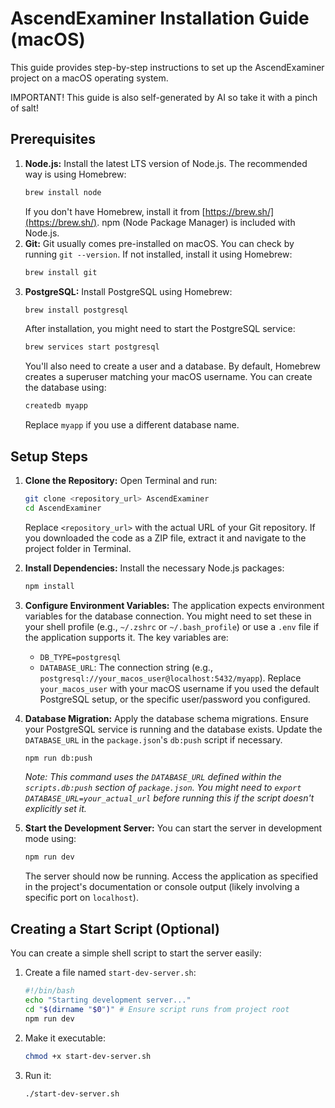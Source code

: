 # AscendExaminer Installation Guide (macOS)

This guide provides step-by-step instructions to set up the AscendExaminer project on a macOS operating system.

IMPORTANT! This guide is also self-generated by AI so take it with a pinch of salt!

## Prerequisites

1.  **Node.js:** Install the latest LTS version of Node.js. The recommended way is using Homebrew:
    ```bash
    brew install node
    ```
    If you don't have Homebrew, install it from [https://brew.sh/](https://brew.sh/). npm (Node Package Manager) is included with Node.js.
2.  **Git:** Git usually comes pre-installed on macOS. You can check by running `git --version`. If not installed, install it using Homebrew:
    ```bash
    brew install git
    ```
3.  **PostgreSQL:** Install PostgreSQL using Homebrew:
    ```bash
    brew install postgresql
    ```
    After installation, you might need to start the PostgreSQL service:
    ```bash
    brew services start postgresql
    ```
    You'll also need to create a user and a database. By default, Homebrew creates a superuser matching your macOS username. You can create the database using:
    ```bash
    createdb myapp
    ```
    Replace `myapp` if you use a different database name.

## Setup Steps

1.  **Clone the Repository:**
    Open Terminal and run:
    ```bash
    git clone <repository_url> AscendExaminer
    cd AscendExaminer
    ```
    Replace `<repository_url>` with the actual URL of your Git repository. If you downloaded the code as a ZIP file, extract it and navigate to the project folder in Terminal.

2.  **Install Dependencies:**
    Install the necessary Node.js packages:
    ```bash
    npm install
    ```

3.  **Configure Environment Variables:**
    The application expects environment variables for the database connection. You might need to set these in your shell profile (e.g., `~/.zshrc` or `~/.bash_profile`) or use a `.env` file if the application supports it. The key variables are:
    *   `DB_TYPE=postgresql`
    *   `DATABASE_URL`: The connection string (e.g., `postgresql://your_macos_user@localhost:5432/myapp`). Replace `your_macos_user` with your macOS username if you used the default PostgreSQL setup, or the specific user/password you configured.

4.  **Database Migration:**
    Apply the database schema migrations. Ensure your PostgreSQL service is running and the database exists. Update the `DATABASE_URL` in the `package.json`'s `db:push` script if necessary.
    ```bash
    npm run db:push
    ```
    *Note: This command uses the `DATABASE_URL` defined within the `scripts.db:push` section of `package.json`. You might need to `export DATABASE_URL=your_actual_url` before running this if the script doesn't explicitly set it.*

5.  **Start the Development Server:**
    You can start the server in development mode using:
    ```bash
    npm run dev
    ```
    The server should now be running. Access the application as specified in the project's documentation or console output (likely involving a specific port on `localhost`).

## Creating a Start Script (Optional)

You can create a simple shell script to start the server easily:

1.  Create a file named `start-dev-server.sh`:
    ```bash
    #!/bin/bash
    echo "Starting development server..."
    cd "$(dirname "$0")" # Ensure script runs from project root
    npm run dev
    ```
2.  Make it executable:
    ```bash
    chmod +x start-dev-server.sh
    ```
3.  Run it:
    ```bash
    ./start-dev-server.sh
